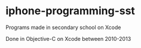 # iphone-programming-sst
Programs made in secondary school on Xcode

Done in Objective-C on Xcode between 2010-2013
